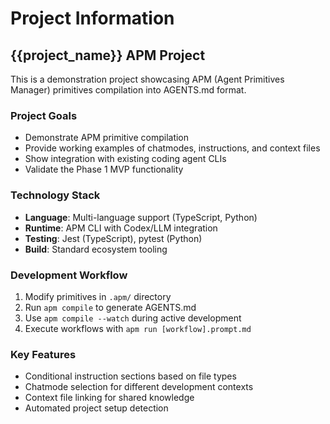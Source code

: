 # Project Information

## {{project_name}} APM Project

This is a demonstration project showcasing APM (Agent Primitives Manager) primitives compilation into AGENTS.md format.

### Project Goals
- Demonstrate APM primitive compilation
- Provide working examples of chatmodes, instructions, and context files
- Show integration with existing coding agent CLIs
- Validate the Phase 1 MVP functionality

### Technology Stack
- **Language**: Multi-language support (TypeScript, Python)
- **Runtime**: APM CLI with Codex/LLM integration
- **Testing**: Jest (TypeScript), pytest (Python)
- **Build**: Standard ecosystem tooling

### Development Workflow
1. Modify primitives in `.apm/` directory
2. Run `apm compile` to generate AGENTS.md
3. Use `apm compile --watch` during active development
4. Execute workflows with `apm run [workflow].prompt.md`

### Key Features
- Conditional instruction sections based on file types
- Chatmode selection for different development contexts
- Context file linking for shared knowledge
- Automated project setup detection